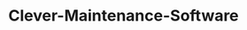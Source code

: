 # Clever-Maintenance-Software

<!--
Instalar Servidor e Banco de dados:

(-Node.js)
 (-gitbash)
 (robo 3t)

 Abrir terminal do Gitbash:

 $cd /CleverManintenanceSoftware

 npm i body-parser express mongoose


 Comunicar com o banco de dados

 Abrir terminal do git:
 $mongod
